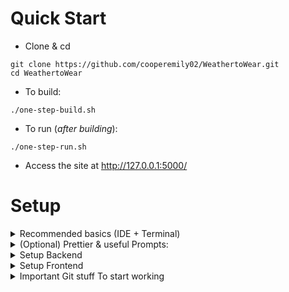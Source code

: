 # Quick Start
- Clone & cd

```
git clone https://github.com/cooperemily02/WeathertoWear.git
cd WeathertoWear
```

- To build:

```
./one-step-build.sh
```

- To run (*after building*):

```
./one-step-run.sh
```

- Access the site at http://127.0.0.1:5000/

# Setup

<details>
<summary>Recommended basics (IDE + Terminal)</summary>

- Install VSCode https://code.visualstudio.com/
- (Windows) Install Git & Git Bash https://git-scm.com/downloads
- Clone Project:
  - Open VSCode
  - Clone Git Repository...
  - Paste ```https://github.com/cooperemily02/WeathertoWear.git```
</details>

<details>
<summary>(Optional) Prettier & useful Prompts:</summary>

- Windows: Starship for git bash (run in `Git Bash`)
  ```
    mkdir -p "$HOME/.local/bin"
    curl -sS https://starship.rs/install.sh | sh -s -- --bin-dir "$HOME/.local/bin"
    nano ~/.bashrc
    ```
    This will open a little editor, paste the following:
    ```
    PATH=$PATH:~/.local/bin
    eval "$(starship init bash)"
    ```
    To save this, press `CTRL+X`, `Y`, `ENTER` 
- Mac: Spaceship prompt (Note, to bring back the normal prompt later, delete the new line added in your ~/.zshrc)
```
brew install spaceship
echo "source $(brew --prefix)/opt/spaceship/spaceship.zsh" >>! ~/.zshrc
```
</details>
<details>
<summary>Setup Backend</summary>

- In VSCode (*Inside the project* now), open terminal (`CTRL+SHIFT+P`, search for "toggle terminal") (or just ``` CTRL+` ```)
- (Windows) Select `git bash`, *see [picture](vscode-list-terminals-place.png)*
- **important** Virtual Environment Setup:
- Windows:
```
cd backend
python -m venv venv
# (Windows) Activate the venv:
. venv/Scripts/activate
# (Both) Install reqs
pip install -r requirements.txt
```
- Mac:
```
cd backend
python -m venv venv
# (Mac/Linux) Activate the venv:
. venv/bin/activate
# (Both) Install reqs
pip install -r requirements.txt
```
- Now we have a virtual environment inside `backend/venv`, make sure your IDE uses it
- To make VSCode use it:
  - On the left side-bar, click Extensions, search &  install `Python`
  - Command Palette `CTRL+SHIFT+P`
  - Type `Python: Select Interpreter`
  - Put `.\backend\venv\Scripts\python.exe` (Windows) or `./backend/venv/bin/python` (Mac/Linux) *It should auto-complete, otherwise `Enter path...` Then `Find` and pick the right one with your mouse*
- **To start the backend server, run `api.py`**
  - (Make sure the IDE is setup to use the correct python, or that you activate the virtual env before typing `python api.py`)
- Done! if you want, make VSCode use `Git Bash` by default so you don't have to repeat that step (See [picture](vscode-list-terminals-place.png).
- (Note: There are obviously many ways to set it up, but this is a recommended & simple way)
</details>

<details>
<summary>Setup Frontend</summary>

- Make sure `node` is installed. ([windows](https://nodejs.org/en/download/), [Mac](https://changelog.com/posts/install-node-js-with-homebrew-on-os-x))

```
cd my-app
npm install --force
npm start
```
</details>

<details>
<summary>Important Git stuff To start working</summary>
- Create a branch & associated pull request, so others can give feedback on your work.
- To collaborate on new branches others made: 

```
git fetch
git checkout THE-NEW-BRANCH
```

- To create a new branch: (**Consider what to branch off of, i.e if you need the latest backend code you may first checkout something other than main, then make your own**)
```git checkout -b GOOD-BRANCH-NAME```
- The first time you try to ```git push``` a new branch, it will output something you need to copy/paste first. Then ```git push``` again
- Avoid pushing directly to branches others work on, instead push to yours and create a pull request when you want others to review.

</details>
